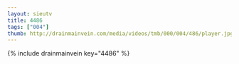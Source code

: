 ```yaml
--- 
layout: sieutv
title: 4486
tags: ["004"]
thumb: http://drainmainvein.com/media/videos/tmb/000/004/486/player.jpg
---
```

{% include drainmainvein key="4486" %} 
